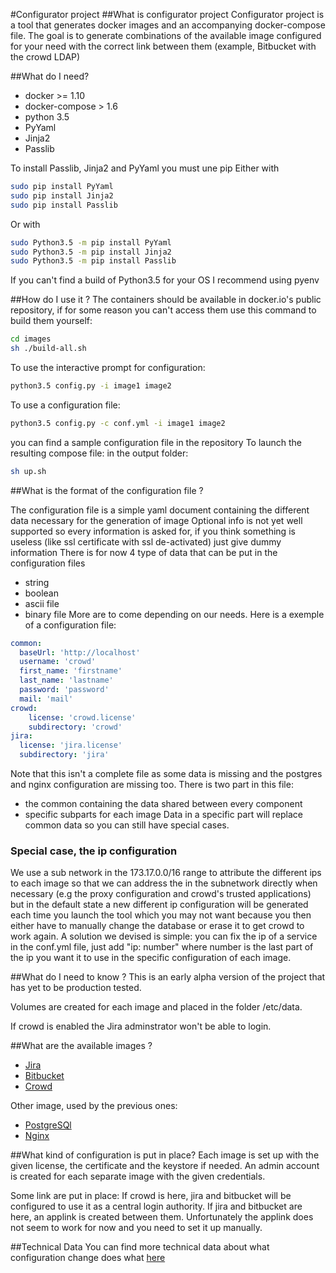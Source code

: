 #Configurator project
##What is configurator project
Configurator project is a tool that generates docker images and an accompanying docker-compose file.
The goal is to generate combinations of the available image configured for your need with the correct link
between them (example, Bitbucket with the crowd LDAP)


##What do I need?
* docker >= 1.10
* docker-compose > 1.6
* python 3.5
* PyYaml
* Jinja2
* Passlib

To install Passlib, Jinja2 and PyYaml you must une pip
Either with
```bash
sudo pip install PyYaml
sudo pip install Jinja2
sudo pip install Passlib
```
Or with
```bash
sudo Python3.5 -m pip install PyYaml
sudo Python3.5 -m pip install Jinja2
sudo Python3.5 -m pip install Passlib
```
If you can't find a build of Python3.5 for your OS I recommend using pyenv

##How do I use it ?
The containers should be available in docker.io's public repository, if for some reason you can't access them
use this command to build them yourself:
```bash
cd images
sh ./build-all.sh 
```
To use the interactive prompt for configuration:
```bash
python3.5 config.py -i image1 image2
```
To use a configuration file:
```bash
python3.5 config.py -c conf.yml -i image1 image2
```
you can find a sample configuration file in the repository
To launch the resulting compose file:
in the output folder:
```bash
sh up.sh
```

##What is the format of the configuration file ?

The configuration file is a simple yaml document containing the different data necessary for the generation of image
Optional info is not yet well supported so every information is asked for, if you think something is useless (like ssl certificate with ssl de-activated) just give dummy information
There is for now 4 type of data that can be put in the configuration files
 * string
 * boolean
 * ascii file
 * binary file
More are to come depending on our needs.
Here is a exemple of a configuration file:
```yaml
common:
  baseUrl: 'http://localhost'
  username: 'crowd'
  first_name: 'firstname'
  last_name: 'lastname'
  password: 'password'
  mail: 'mail'
crowd:
    license: 'crowd.license'
    subdirectory: 'crowd'
jira:
  license: 'jira.license'
  subdirectory: 'jira'

```
Note that this isn't a complete file as some data is missing and the postgres and nginx configuration are missing too.
There is two part in this file:
* the common containing the data shared between every component
* specific subparts for each image
Data in a specific part will replace common data so you can still have special cases.

### Special case, the ip configuration
We use a sub network in the 173.17.0.0/16 range to attribute the different ips to each image so that we can address the in the subnetwork directly when necessary (e.g the proxy configuration and crowd's trusted applications) but in the default state a new different ip configuration will be generated each time you launch the tool which you may not want because you then either have to manually change the database or erase it to get crowd to work again. A solution we devised is simple: you can fix the ip of a service in 
the conf.yml file, just add "ip: number" where number is the last part of the ip you want it to use in the specific configuration of each image.

##What do I need to know ?
This is an early alpha version of the project that has yet to be production tested.

Volumes are created for each image and placed in the folder /etc/data.

If crowd is enabled the Jira adminstrator won't be able to login.

##What are the available images ?
* [Jira](docs/jira.md)
* [Bitbucket](docs/bitbucket.md)
* [Crowd](docs/crowd.md)

Other image, used by the previous ones:

* [PostgreSQl](docs/postgre.md)
* [Nginx](docs/nginx.md)


##What kind of configuration is put in place?
Each image is set up with the given license, the certificate and the keystore if needed. An admin account is created for each separate image with the given credentials. 

Some link are put in place:
If crowd is here, jira and bitbucket will be configured to use it as a central login authority. 
If jira and bitbucket are here, an applink is created between them. Unfortunately the applink does not seem to work for now and you need to set it up manually. 

##Technical Data
You can find more technical data about what configuration change does what [here](docs/technical/general.md)